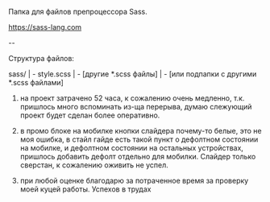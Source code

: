Папка для файлов препроцессора Sass.

https://sass-lang.com

--

Структура файлов:

sass/
| - style.scss
| - [другие *.scss файлы]
| - [или подпапки с другими *.scss файлами]

1. на проект затрачено 52 часа, к сожалению очень медленно, т.к. пришлось много вспоминать из-ща перерыва, думаю слежующий проект будет сделан более оперативно.

2. в промо блоке на мобилке кнопки слайдера почему-то белые, это не моя ошибка, в стайл гайде есть такой пункт о дефолтном состоянии на мобилке, и дефолтном состоянии на остальных устройствах, пришлось добавить дефолт отдельно для мобилки. Слайдер только сверстан, к сожалению оживить не успел.

3. при любой оценке благодарю за потраченное время за проверку моей куцей работы. Успехов в трудах